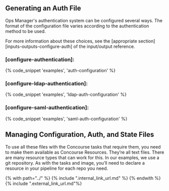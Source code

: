 ## Generating an Auth File
Ops Manager's authentication system can be configured several ways.
The format of the configuration file varies
according to the authentication method to be used.

For more information about these choices,
see the [appropriate section][inputs-outputs-configure-auth] of the input/output reference.

### [configure-authentication]:
{% code_snippet 'examples', 'auth-configuration' %}

### [configure-ldap-authentication]:
{% code_snippet 'examples', 'ldap-auth-configuration' %}

### [configure-saml-authentication]:
{% code_snippet 'examples', 'saml-auth-configuration' %}

## Managing Configuration, Auth, and State Files
To use all these files with the Concourse tasks that require them,
you need to make them available as Concourse Resources.
They’re all text files.
There are many resource types that can work for this.
In our examples, we use a git repository.
As with the tasks and image,
you’ll need to declare a resource in your pipeline for each repo you need.

{% with path="../" %}
    {% include ".internal_link_url.md" %}
{% endwith %}
{% include ".external_link_url.md"%}
